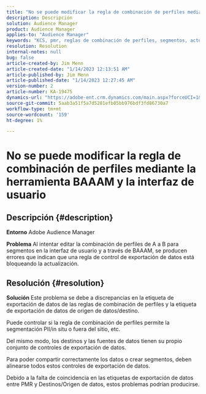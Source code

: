 ```yaml
---
title: "No se puede modificar la regla de combinación de perfiles mediante la herramienta BAAAM y la IU"
description: Descripción
solution: Audience Manager
product: Audience Manager
applies-to: "Audience Manager"
keywords: "KCS, pmr, reglas de combinación de perfiles, segmentos, actualizar, editar, FAQ AAM, Adobe Audience Manager, no se puede modificar, herramienta BAAAM"
resolution: Resolution
internal-notes: null
bug: false
article-created-by: Jim Menn
article-created-date: "1/14/2023 12:13:51 AM"
article-published-by: Jim Menn
article-published-date: "1/14/2023 12:27:45 AM"
version-number: 2
article-number: KA-19475
dynamics-url: "https://adobe-ent.crm.dynamics.com/main.aspx?forceUCI=1&pagetype=entityrecord&etn=knowledgearticle&id=053c7d52-a093-ed11-aad1-6045bd0065f9"
source-git-commit: 5aab3a51f5a7d5281efb05bb976bdf3fd86730a7
workflow-type: tm+mt
source-wordcount: '159'
ht-degree: 1%

---
```


# No se puede modificar la regla de combinación de perfiles mediante la herramienta BAAAM y la interfaz de usuario

## Descripción {#description}


<b>Entorno</b>
Adobe Audience Manager

<b>Problema</b>
Al intentar editar la combinación de perfiles de A a B para segmentos en la interfaz de usuario y a través de BAAAM, se producen errores que indican que una regla de control de exportación de datos está bloqueando la actualización.


## Resolución {#resolution}


<b>Solución</b>
Este problema se debe a discrepancias en la etiqueta de exportación de datos de las reglas de combinación de perfiles y la etiqueta de exportación de datos de origen de datos/destino.

Puede controlar si la regla de combinación de perfiles permite la segmentación PII/in situ o fuera del sitio, etc.

Del mismo modo, los destinos y las fuentes de datos tienen su propio conjunto de controles de exportación de datos.

Para poder compartir correctamente los datos o crear segmentos, deben alinearse todos estos controles de exportación de datos.

Debido a la falta de coincidencia en las etiquetas de exportación de datos entre PMR y Destinos/Origen de datos, estos problemas podrían producirse.
